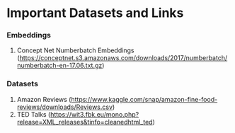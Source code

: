 # Important Datasets and Links

### Embeddings
1. Concept Net Numberbatch Embeddings (https://conceptnet.s3.amazonaws.com/downloads/2017/numberbatch/numberbatch-en-17.06.txt.gz)

### Datasets
1. Amazon Reviews (https://www.kaggle.com/snap/amazon-fine-food-reviews/downloads/Reviews.csv)
2. TED Talks (https://wit3.fbk.eu/mono.php?release=XML_releases&tinfo=cleanedhtml_ted)
